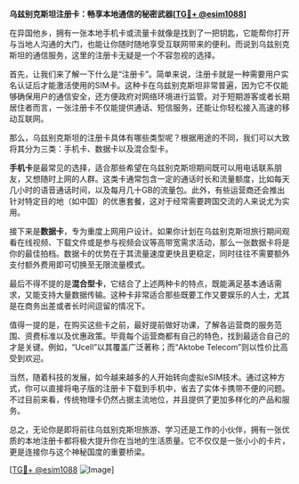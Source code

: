 **乌兹别克斯坦注册卡：畅享本地通信的秘密武器[[TG💪+ @esim1088](https://t.me/s/esim1088)]**

在异国他乡，拥有一张本地手机卡或流量卡就像是找到了一把钥匙，它能帮你打开与当地人沟通的大门，也能让你随时随地享受互联网带来的便利。而说到乌兹别克斯坦的通信服务，这里的注册卡无疑是一个不容忽视的选择。

首先，让我们来了解一下什么是“注册卡”。简单来说，注册卡就是一种需要用户实名认证后才能激活使用的SIM卡。这种卡在乌兹别克斯坦非常普遍，因为它不仅能够确保用户的通信安全，还方便政府对网络环境进行监管。对于短期游客或者长期居住者而言，一张注册卡不仅能提供通话、短信服务，还能让你轻松接入高速的移动互联网。

那么，乌兹别克斯坦的注册卡具体有哪些类型呢？根据用途的不同，我们可以大致将其分为三类：手机卡、数据卡以及混合型卡。

**手机卡**是最常见的选择，适合那些希望在乌兹别克斯坦期间既可以用电话联系朋友，又想随时上网的人群。这类卡通常包含一定的通话时长和流量额度，比如每天几小时的语音通话时间，以及每月几十GB的流量包。此外，有些运营商还会推出针对特定目的地（如中国）的优惠套餐，这对于经常需要跨国交流的人来说尤为实用。

接下来是**数据卡**，专为重度上网用户设计。如果你计划在乌兹别克斯坦旅行期间观看在线视频、下载文件或是参与视频会议等高带宽需求活动，那么一张数据卡将是你的最佳拍档。数据卡的优势在于其流量速度更快且更稳定，同时往往不需要额外支付额外费用即可切换至无限流量模式。

最后不得不提的是**混合型卡**，它结合了上述两种卡的特点，既能满足基本通话需求，又能支持大量数据传输。这种卡非常适合那些既要工作又要娱乐的人士，尤其是在商务出差或者长时间逗留的情况下。

值得一提的是，在购买这些卡之前，最好提前做好功课，了解各运营商的服务范围、资费标准以及优惠政策。毕竟每个运营商都有自己的特色，找到最适合自己的才是关键。例如，“Ucell”以其覆盖广泛著称；而“Aktobe Telecom”则以性价比高受到欢迎。

当然，随着科技的发展，如今越来越多的人开始转向虚拟eSIM技术。通过这种方式，你可以直接将电子版的注册卡下载到手机中，省去了实体卡携带不便的问题。不过目前来看，传统物理卡仍然占据主流地位，并且提供了更加多样化的产品和服务。

总之，无论你是即将前往乌兹别克斯坦旅游、学习还是工作的小伙伴，拥有一张优质的本地注册卡都将极大提升你在当地的生活质量。它不仅仅是一张小小的卡片，更是连接你与这个神秘国度的重要桥梁。

[[TG💪+ @esim1088](https://t.me/s/esim1088) ![Image](https://i.postimg.cc/4NQfJmqS/Snipaste-2025-05-13-00-14-12.png)]